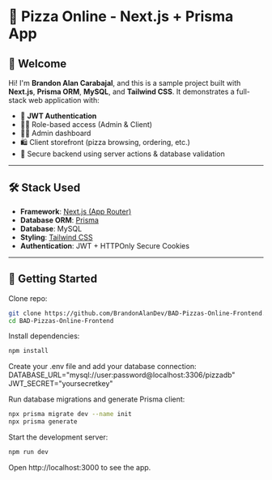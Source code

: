 # 🍕 Pizza Online - Next.js + Prisma App

## 👋 Welcome

Hi! I'm **Brandon Alan Carabajal**, and this is a sample project built with **Next.js**, **Prisma ORM**, **MySQL**, and **Tailwind CSS**. It demonstrates a full-stack web application with:

- 🧾 **JWT Authentication**
- 👨‍🍳 Role-based access (Admin & Client)
- 🧑‍💼 Admin dashboard
- 🛍️ Client storefront (pizza browsing, ordering, etc.)
- 💾 Secure backend using server actions & database validation

---

## 🛠️ Stack Used

- **Framework**: [Next.js (App Router)](https://nextjs.org)
- **Database ORM**: [Prisma](https://www.prisma.io/)
- **Database**: MySQL
- **Styling**: [Tailwind CSS](https://tailwindcss.com/)
- **Authentication**: JWT + HTTPOnly Secure Cookies

---

## 🚀 Getting Started

Clone repo:

```bash
git clone https://github.com/BrandonAlanDev/BAD-Pizzas-Online-Frontend.git
cd BAD-Pizzas-Online-Frontend
```
Install dependencies:
```bash
npm install
```

Create your .env file and add your database connection:
DATABASE_URL="mysql://user:password@localhost:3306/pizzadb"
JWT_SECRET="yoursecretkey"


Run database migrations and generate Prisma client:
```bash
npx prisma migrate dev --name init
npx prisma generate
```

Start the development server:
```bash
npm run dev
```
Open http://localhost:3000 to see the app.